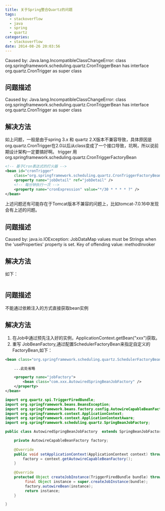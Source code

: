 ```yaml
---
title: 关于Spring整合Quartz的问题
tags:
  - stackoverflow
  - java
  - spring
  - quartz
categories:
  - stackoverflow
date: 2014-08-26 20:03:56
---
```


Caused by: Java.lang.IncompatibleClassChangeError: class org.springframework.scheduling.quartz.CronTriggerBean has interface org.quartz.CronTrigger as super class
<!-- more -->

## 问题描述 ##
Caused by: Java.lang.IncompatibleClassChangeError: class org.springframework.scheduling.quartz.CronTriggerBean has interface org.quartz.CronTrigger as super class

## 解决方法 ##
如上问题，一般是由于spring 3.x 和 quartz 2.X版本不兼容导致，具体原因是org.quartz.CronTrigger在2.0以后从class变成了一个接口导致，坑啊，所以说前期设计架构一定要搞好啊。
trigger 用 org.springframework.scheduling.quartz.CronTriggerFactoryBean
``` xml
<!-- 基于Cron表达式的打火器 -->
<bean id="cronTrigger"
	class="org.springframework.scheduling.quartz.CronTriggerFactoryBean">
	<property name="jobDetail" ref="jobDetail" />
	<!-- 每分钟执行一次 -->
	<property name="cronExpression" value="*/30 * * * * ?" />
</bean>
```

上述问题还有可能存在于Tomcat版本不兼容的问题上，比如tomcat-7.0.16中发现会有上述的问题。

## 问题描述 ##
Caused by: java.io.IOException: JobDataMap values must be Strings when the 'useProperties' property is set.  Key of offending value: methodInvoker

## 解决方法 ##
如下：
``` java

```

## 问题描述 ##
不能通过依赖注入的方式直接获取bean实例

## 解决方法 ##
1. 在Job中通过预先注入好的实例，ApplicationContext.getBean("xxx")获取。
2. 重写 JobBeanFactory,通过配置SchedulerFactoryBean来指定自定义的FactoryBean,如下：

``` xml
<bean class="org.springframework.scheduling.quartz.SchedulerFactoryBean">

	...此处省略

	<property name="jobFactory">
		<bean class="com.xxx.AutowiredSpringBeanJobFactory" />
	</property>
</bean>
```

``` java
import org.quartz.spi.TriggerFiredBundle;
import org.springframework.beans.BeansException;
import org.springframework.beans.factory.config.AutowireCapableBeanFactory;
import org.springframework.context.ApplicationContext;
import org.springframework.context.ApplicationContextAware;
import org.springframework.scheduling.quartz.SpringBeanJobFactory;

public class AutowiredSpringBeanJobFactory  extends SpringBeanJobFactory implements ApplicationContextAware{

	private AutowireCapableBeanFactory factory;
	
	@Override
	public void setApplicationContext(ApplicationContext context) throws BeansException {
		factory = context.getAutowireCapableBeanFactory();
	}
	
	@Override
	protected Object createJobInstance(TriggerFiredBundle bundle) throws Exception {
		 final Object instance = super.createJobInstance(bundle);
	     factory.autowireBean(instance);
	     return instance;
	}

}
```

